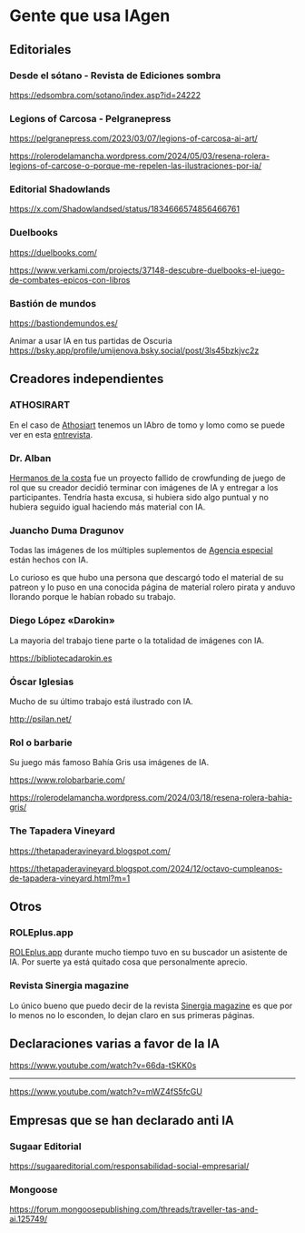 # Gente que usa IAgen

## Editoriales

### Desde el sótano - Revista de Ediciones sombra

https://edsombra.com/sotano/index.asp?id=24222

### Legions of Carcosa - Pelgranepress

https://pelgranepress.com/2023/03/07/legions-of-carcosa-ai-art/

https://rolerodelamancha.wordpress.com/2024/05/03/resena-rolera-legions-of-carcose-o-porque-me-repelen-las-ilustraciones-por-ia/


### Editorial Shadowlands

https://x.com/Shadowlandsed/status/1834666574856466761

### Duelbooks

https://duelbooks.com/

https://www.verkami.com/projects/37148-descubre-duelbooks-el-juego-de-combates-epicos-con-libros

### Bastión de mundos

https://bastiondemundos.es/

Animar a usar IA en tus partidas de Oscuria https://bsky.app/profile/umijenova.bsky.social/post/3ls45bzkjvc2z

## Creadores independientes

### ATHOSIRART

En el caso de [Athosiart](https://www.patreon.com/ATHOSIRART) tenemos un IAbro de tomo y lomo como se puede ver en esta [entrevista](https://www.youtube.com/watch?v=K7tDeTHG3Cw).

### Dr. Alban

[Hermanos de la costa](http://www.sinergiaderol.com/juegosgratuitos/j-hermanosdelacosta.html) fue un proyecto fallido de crowfunding de juego de rol que su creador decidió terminar con imágenes de IA y entregar a los participantes. Tendría hasta excusa, si hubiera sido algo puntual y no hubiera seguido igual haciendo más material con IA.

### Juancho Duma Dragunov

Todas las imágenes de los múltiples suplementos de [Agencia especial](https://htpublishers.es/agencia-especial/) están hechos con IA. 

Lo curioso es que hubo una persona que descargó todo el material de su patreon y lo puso en una conocida página de material rolero pirata y anduvo llorando porque le habían robado su trabajo.

### Diego López «Darokin»

La mayoria del trabajo tiene parte o la totalidad de imágenes con IA.

https://bibliotecadarokin.es

### Óscar Iglesias

Mucho de su último trabajo está ilustrado con IA.

http://psilan.net/

### Rol o barbarie

Su juego más famoso Bahía Gris usa imágenes de IA.

https://www.rolobarbarie.com/

https://rolerodelamancha.wordpress.com/2024/03/18/resena-rolera-bahia-gris/

### The Tapadera Vineyard

https://thetapaderavineyard.blogspot.com/

https://thetapaderavineyard.blogspot.com/2024/12/octavo-cumpleanos-de-tapadera-vineyard.html?m=1

## Otros

### ROLEplus.app

[ROLEplus.app](https://roleplus.app/) durante mucho tiempo tuvo en su buscador un asistente de IA. Por suerte ya está quitado cosa que personalmente aprecio.

### Revista Sinergia magazine

Lo único bueno que puedo decir de la revista [Sinergia magazine](http://www.sinergiaderol.com/revistasfanzines/sinergiamagazine.html) es que por lo menos no lo esconden, lo dejan claro en sus primeras páginas.

## Declaraciones varias a favor de la IA

https://www.youtube.com/watch?v=66da-tSKK0s


---

https://www.youtube.com/watch?v=mWZ4fS5fcGU


## Empresas que se han declarado anti IA

### Sugaar Editorial

https://sugaareditorial.com/responsabilidad-social-empresarial/

### Mongoose

https://forum.mongoosepublishing.com/threads/traveller-tas-and-ai.125749/
